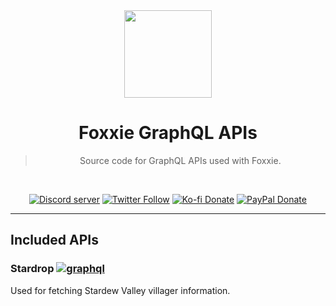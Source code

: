 <div align='center'>
  <img src='https://cdn.ruffpuff.dev/foxxie.png' width='140' height='140' />
  <h1>Foxxie GraphQL APIs </h1>
  <blockquote>Source code for GraphQL APIs used with Foxxie.</blockquote>

  <br />

[![Discord server](https://img.shields.io/discord/761512748898844702?color=5865F2&logo=discord&logoColor=white)](https://ruff.cafe/community)
[![Twitter Follow](https://img.shields.io/twitter/follow/ruffpuff29?label=Follow%20@ruffpuff29&logo=twitter&colorB=1DA1F2&style=flat-rounded)](https://twitter.com/ruffpuff29)
[![Ko-fi Donate](https://badgen.net/badge/Ko-fi/ruffpuff/02B9FE?icon=kofi)](https://ko-fi.com/ruffpuff)
[![PayPal Donate](https://img.shields.io/badge/paypal-donate-brightgreen.svg?label=Donate%20with%20Paypal&logo=paypal&colorB=00457C&style=flat-rounded&link=https://www.paypal.com/donate/?business=HGFBP7UD695CC&no_recurring=0&currency_code=USD)](https://www.paypal.com/donate/?business=HGFBP7UD695CC&no_recurring=0&currency_code=USD)

</div>

<hr />

<h2>Included APIs</h2>

### Stardrop [![graphql](https://badgen.net/badge/GraphQL/stardrop/E10098?icon=graphql)](https://www.npmjs.com/package/@foxxie/stardrop)

Used for fetching Stardew Valley villager information.

